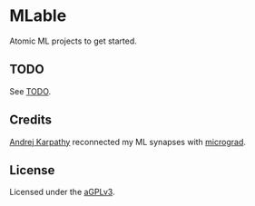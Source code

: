 # MLable

Atomic ML projects to get started.

## TODO

See [TODO](TODO.md).

## Credits

[Andrej Karpathy][video-karpathy] reconnected my ML synapses with [micrograd][code-micrograd].

## License

Licensed under the [aGPLv3](LICENSE.md).

[code-micrograd]: https://github.com/karpathy/micrograd
[video-karpathy]: https://www.youtube.com/@AndrejKarpathy/videos
